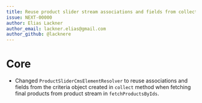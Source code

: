 ```yaml
---
title: Reuse product slider stream associations and fields from collect criteria
issue: NEXT-00000
author: Elias Lackner
author_email: lackner.elias@gmail.com
author_github: @lacknere
---
```

# Core
* Changed `ProductSliderCmsElementResolver` to reuse associations and fields from the criteria object created in `collect` method when fetching final products from product stream in `fetchProductsByIds`.
